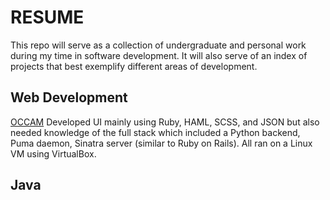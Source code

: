 # RESUME
This repo will serve as a collection of undergraduate and personal work during my time in software development. It will also serve of an index of projects that best exemplify different areas of development.

## Web Development
[OCCAM](https://github.com/mh-o/resume/tree/master/Undergrad%20Project%20OCCAM)
Developed UI mainly using Ruby, HAML, SCSS, and JSON but also needed knowledge of the full stack which included a Python backend, Puma daemon, Sinatra server (similar to Ruby on Rails). All ran on a Linux VM using VirtualBox.

## Java
